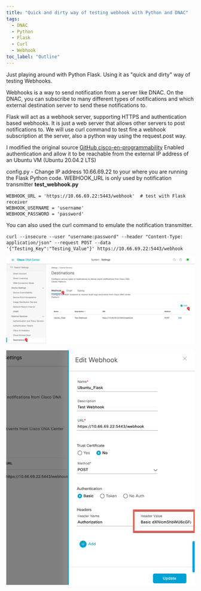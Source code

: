 ```yaml
---
title: "Quick and dirty way of testing webhook with Python and DNAC"
tags:
  - DNAC
  - Python
  - Flask
  - Curl
  - Webhook
toc_label: "Outline"
---
```


Just playing around with Python Flask. Using it as "quick and dirty" way of testing Webhooks.

Webhooks is a way to send notification from a server like DNAC. On the DNAC, you can subscribe to many different types
of notifications and which external destination server to send these notifications to. 

Flask will act as a webhook server, supporting HTTPS and authentication based webhooks. It is just a web server that allows
other servers to post notifications to.
We will use curl command to test fire a webhook subscription at the server, also a python way using the request.post way.

I modified the original source [GitHub cisco-en-programmability](https://github.com/cisco-en-programmability/dnacenter_webhook_receiver)
Enabled authentication and allow it to be reachable from the external IP address of an Ubuntu VM (Ubuntu 20.04.2 LTS)

config.py - Change IP address 10.66.69.22 to your where you are running the Flask Python code. WEBHOOK_URL is only used by notification transmitter **test_webhook.py**
```
WEBHOOK_URL = 'https://10.66.69.22:5443/webhook'  # test with Flask receiver 
WEBHOOK_USERNAME = 'username'
WEBHOOK_PASSWORD = 'password'
```

You can also used the curl command to emulate the notification transmitter.
```
curl --insecure --user "username:password" --header "Content-Type: application/json" --request POST --data '{"Testing_Key":"Testing_Value"}' https://10.66.69.22:5443/webhook
```
![Destination](/assets/images/2021-05-20_destination.jpg)

![Webhook](/assets/images/2021-05-20_webhook.jpg)

